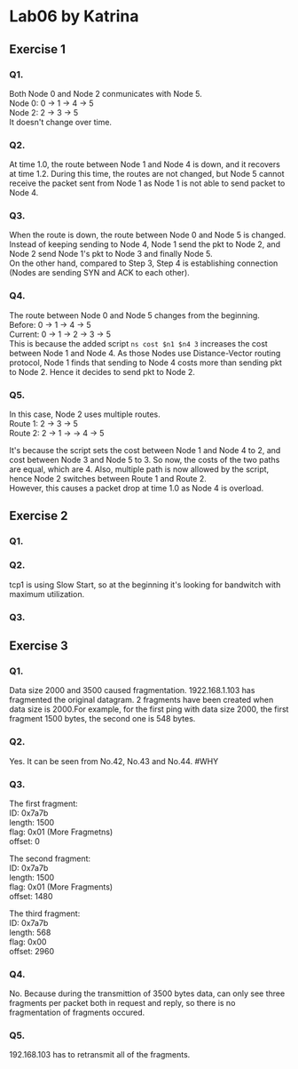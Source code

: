 # Lab06 by Katrina

## Exercise 1
### Q1.
Both Node 0 and Node 2 conmunicates with Node 5.  
Node 0: 0 -> 1 -> 4 -> 5  
Node 2: 2 -> 3 -> 5  
It doesn't change over time.

### Q2. 
At time 1.0, the route between Node 1 and Node 4 is down, and it recovers at time 1.2. During this time, the routes are not changed, but Node 5 cannot receive the packet sent from Node 1 as Node 1 is not able to send packet to Node 4.

### Q3.
When the route is down, the route between Node 0 and Node 5 is changed. Instead of keeping sending to Node 4, Node 1 send the pkt to Node 2, and Node 2 send Node 1's pkt to Node 3 and finally Node 5.  
On the other hand, compared to Step 3, Step 4 is establishing connection (Nodes are sending SYN and ACK to each other).

### Q4.

The route between Node 0 and Node 5 changes from the beginning.  
Before: 0 -> 1 -> 4 -> 5  
Current: 0 -> 1 -> 2 -> 3 -> 5  
This is because the added script `ns cost $n1 $n4 3` increases the cost between Node 1 and Node 4. As those Nodes use Distance-Vector routing protocol, Node 1 finds that sending to Node 4 costs more than sending pkt to Node 2. Hence it decides to send pkt to Node 2.  

### Q5. 
In this case, Node 2 uses multiple routes.  
Route 1: 2 -> 3 -> 5  
Route 2: 2 -> 1 -> -> 4 -> 5  

It's because the script sets the cost between Node 1 and Node 4 to 2, and cost between Node 3 and Node 5 to 3. So now, the costs of the two paths are equal, which are 4. Also, multiple path is now allowed by the script, hence Node 2 switches between Route 1 and Route 2.  
However, this causes a packet drop at time 1.0 as Node 4 is overload.  

## Exercise 2
### Q1.

### Q2.
tcp1 is using Slow Start, so at the beginning it's looking for bandwitch with maximum utilization.
### Q3. 


## Exercise 3
### Q1.
Data size 2000 and 3500 caused fragmentation. 1922.168.1.103 has fragmented the original datagram. 2 fragments have been created when data size is 2000.For example, for the first ping with data size 2000, the first fragment 1500 bytes, the second one is 548 bytes.


### Q2.
Yes. It can be seen from No.42, No.43 and No.44.
#WHY

### Q3.
The first fragment:  
ID: 0x7a7b  
length: 1500  
flag: 0x01 (More Fragmetns)  
offset: 0  

The second fragment:  
ID: 0x7a7b  
length: 1500  
flag: 0x01 (More Fragments)  
offset: 1480  

The third fragment:  
ID: 0x7a7b  
length: 568  
flag: 0x00  
offset: 2960  

### Q4.
No. Because during the transmittion of 3500 bytes data, can only see three fragments per packet both in request and reply, so there is no  fragmentation of fragments occured.

### Q5. 
192.168.103 has to retransmit all of the fragments.
